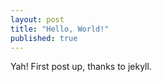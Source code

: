 ```yaml
---
layout: post
title: "Hello, World!"
published: true
---
```

Yah! First post up, thanks to jekyll.


